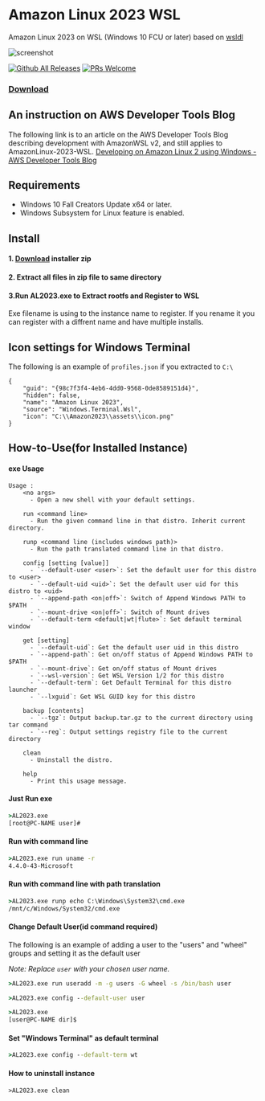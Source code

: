 # Amazon Linux 2023 WSL

Amazon Linux 2023 on WSL (Windows 10 FCU or later)
based on [wsldl](https://github.com/yuk7/wsldl)

![screenshot](https://raw.githubusercontent.com/yosukes-dev/AmazonWSL/master/img/screenshot.png)

[![Github All Releases](https://img.shields.io/github/downloads/timandy/AmazonLinux-2023-WSL/total.svg?style=flat-square)](https://github.com/timandy/AmazonLinux-2023-WSL/releases)
[![PRs Welcome](https://img.shields.io/badge/PRs-welcome-brightgreen.svg?style=flat-square)](http://makeapullrequest.com)

### [Download](https://github.com/timandy/AmazonWSL-2023-wsl/releases)

## An instruction on AWS Developer Tools Blog

The following link is to an article on the AWS Developer Tools Blog describing development with AmazonWSL v2, and still applies to AmazonLinux-2023-WSL.
[Developing on Amazon Linux 2 using Windows - AWS Developer Tools Blog](https://aws.amazon.com/jp/blogs/developer/developing-on-amazon-linux-2-using-windows/)

## Requirements

* Windows 10 Fall Creators Update x64 or later.
* Windows Subsystem for Linux feature is enabled.

## Install

#### 1. [Download](https://github.com/timandy/AmazonWSL-2023-wsl/releases) installer zip

#### 2. Extract all files in zip file to same directory

#### 3.Run AL2023.exe to Extract rootfs and Register to WSL

Exe filename is using to the instance name to register.
If you rename it you can register with a diffrent name and have multiple installs.

## Icon settings for Windows Terminal

The following is an example of `profiles.json` if you extracted to `C:\`

```
{
    "guid": "{98c7f3f4-4eb6-4dd0-9568-0de8589151d4}",
    "hidden": false,
    "name": "Amazon Linux 2023",
    "source": "Windows.Terminal.Wsl",
    "icon": "C:\\Amazon2023\\assets\\icon.png"
}
```

## How-to-Use(for Installed Instance)

#### exe Usage

```dos
Usage :
    <no args>
      - Open a new shell with your default settings.

    run <command line>
      - Run the given command line in that distro. Inherit current directory.

    runp <command line (includes windows path)>
      - Run the path translated command line in that distro.

    config [setting [value]]
      - `--default-user <user>`: Set the default user for this distro to <user>
      - `--default-uid <uid>`: Set the default user uid for this distro to <uid>
      - `--append-path <on|off>`: Switch of Append Windows PATH to $PATH
      - `--mount-drive <on|off>`: Switch of Mount drives
      - `--default-term <default|wt|flute>`: Set default terminal window

    get [setting]
      - `--default-uid`: Get the default user uid in this distro
      - `--append-path`: Get on/off status of Append Windows PATH to $PATH
      - `--mount-drive`: Get on/off status of Mount drives
      - `--wsl-version`: Get WSL Version 1/2 for this distro
      - `--default-term`: Get Default Terminal for this distro launcher
      - `--lxguid`: Get WSL GUID key for this distro

    backup [contents]
      - `--tgz`: Output backup.tar.gz to the current directory using tar command
      - `--reg`: Output settings registry file to the current directory

    clean
      - Uninstall the distro.

    help
      - Print this usage message.
```

#### Just Run exe

```cmd
>AL2023.exe
[root@PC-NAME user]#
```

#### Run with command line

```cmd
>AL2023.exe run uname -r
4.4.0-43-Microsoft
```

#### Run with command line with path translation

```cmd
>AL2023.exe runp echo C:\Windows\System32\cmd.exe
/mnt/c/Windows/System32/cmd.exe
```

#### Change Default User(id command required)

The following is an example of adding a user to the "users" and "wheel" groups and setting it as the default user

_Note: Replace `user` with your chosen user name._

```cmd
>AL2023.exe run useradd -m -g users -G wheel -s /bin/bash user

>AL2023.exe config --default-user user

>AL2023.exe
[user@PC-NAME dir]$
```

#### Set "Windows Terminal" as default terminal

```cmd
>AL2023.exe config --default-term wt
```

#### How to uninstall instance

```dos
>AL2023.exe clean
```
